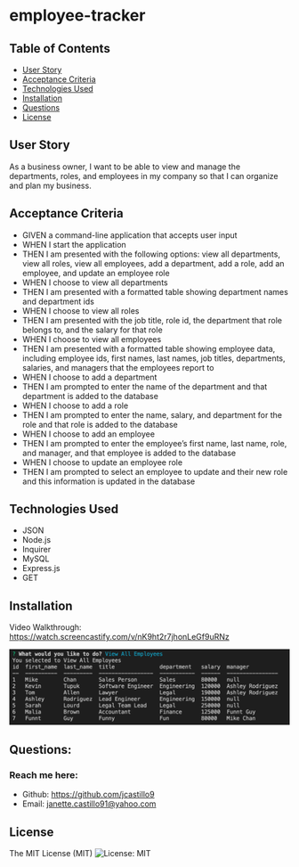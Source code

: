 # employee-tracker

## Table of Contents
  * [User Story](#user-story)
  * [Acceptance Criteria](#acceptance-criteria)
  * [Technologies Used](#technologies-used)
  * [Installation](#installation)
  * [Questions](#questions)
  * [License](#license)

## User Story
As a business owner, I want to be able to view and manage the departments, roles, and employees in my company so that I can organize and plan my business.

## Acceptance Criteria
  * GIVEN a command-line application that accepts user input
  * WHEN I start the application
  * THEN I am presented with the following options: view all departments, view all roles, view all employees, add a department, add a role, add an employee, and update an employee role
  * WHEN I choose to view all departments
  * THEN I am presented with a formatted table showing department names and department ids
  * WHEN I choose to view all roles
  * THEN I am presented with the job title, role id, the department that role belongs to, and the salary for that role
  * WHEN I choose to view all employees
  * THEN I am presented with a formatted table showing employee data, including employee ids, first names, last names, job titles, departments, salaries, and managers that the employees report to
  * WHEN I choose to add a department
  * THEN I am prompted to enter the name of the department and that department is added to the database
  * WHEN I choose to add a role
  * THEN I am prompted to enter the name, salary, and department for the role and that role is added to the database
  * WHEN I choose to add an employee
  * THEN I am prompted to enter the employee’s first name, last name, role, and manager, and that employee is added to the database
  * WHEN I choose to update an employee role
  * THEN I am prompted to select an employee to update and their new role and this information is updated in the database 

## Technologies Used
  * JSON
  * Node.js
  * Inquirer
  * MySQL
  * Express.js
  * GET

## Installation
 Video Walkthrough: <https://watch.screencastify.com/v/nK9ht2r7jhonLeGf9uRNz>

 <img src="assets/images/ScreenShot.png"/>
 
 ## Questions:
 ### Reach me here:

  * Github: <https://github.com/jcastillo9>
  * Email: janette.castillo91@yahoo.com

## License
The MIT License (MIT) ![License: MIT](<https://img.shields.io/badge/License-MIT-yellow.svg>)

